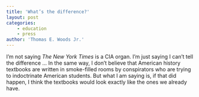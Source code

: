 ```yaml
---
title: 'What’s the difference?'
layout: post
categories:
    - education
    - press
author: 'Thomas E. Woods Jr.'
---
```


I’m not saying *The New York Times* is a CIA organ. I’m just saying I can’t tell the difference … In the same way, I don’t believe that American history textbooks are written in smoke-filled rooms by conspirators who are trying to indoctrinate American students. But what I am saying is, if that did happen, I think the textbooks would look exactly like the ones we already have.